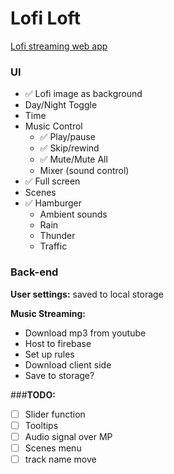 # Lofi Loft
[Lofi streaming web app](https://lofi-loft.web.app/)



### UI

- ✅ Lofi image as background
- Day/Night Toggle
- Time
- Music Control
  - ✅ Play/pause
  - ✅ Skip/rewind
  - ✅ Mute/Mute All
  - Mixer (sound control)
- ✅ Full screen
- Scenes
- ✅ Hamburger
  - Ambient sounds
  - Rain
  - Thunder
  - Traffic

### Back-end

**User settings:** saved to local storage

**Music Streaming:** 
- Download mp3 from youtube
- Host to firebase
- Set up rules
- Download client side
- Save to storage?


###**TODO:**
- [ ] Slider function
- [ ] Tooltips
- [ ] Audio signal over MP
- [ ] Scenes menu
- [ ] track name move